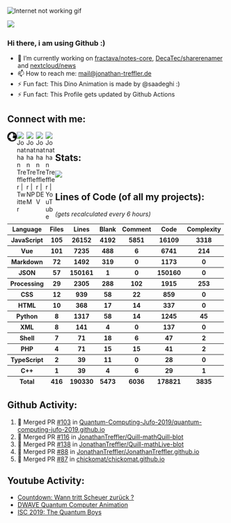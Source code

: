![Internet not working gif](https://github.com/saadeghi/saadeghi/raw/master/dino.gif)

![](https://gpvc.arturio.dev/JonathanTreffler)

### Hi there, i am using Github :)

- 🔭 I’m currently working on [fractava/notes-core](https://github.com/fractava/notes-core), [DecaTec/sharerenamer](https://github.com/DecaTec/sharerenamer) and [nextcloud/news](https://github.com/nextcloud/news)
- 📫 How to reach me: mail@jonathan-treffler.de
- ⚡ Fun fact: This Dino Animation is made by @saadeghi :)
- ⚡ Fun fact: This Profile gets updated by Github Actions

## Connect with me:

[<img align="left" alt="jonathan-treffler.de" width="22px" src="https://raw.githubusercontent.com/iconic/open-iconic/master/svg/globe.svg" />](https://jonathan-treffler.de)
[<img align="left" alt="Jonathan Treffler | Twitter" width="22px" src="https://cdn.jsdelivr.net/npm/simple-icons@v3/icons/twitter.svg" />](https://twitter.com/treffler_j)
[<img align="left" alt="Jonathan Treffler | NPM" width="22px" src="https://cdn.jsdelivr.net/npm/simple-icons@v3/icons/npm.svg" />](https://www.npmjs.com/~jonathan_treffler)
[<img align="left" alt="Jonathan Treffler | DEV" width="22px" src="https://cdn.jsdelivr.net/npm/simple-icons@v3/icons/dev-dot-to.svg" />](https://dev.to/jonathantreffler)
[<img align="left" alt="Jonathan Treffler | YouTube" width="22px" src="https://cdn.jsdelivr.net/npm/simple-icons@v3/icons/youtube.svg" />](https://www.youtube.com/channel/UCeNkM_i1i9_Ver9njtxLAqw)

<br>

## Stats:
![](https://github-readme-stats.vercel.app/api?username=JonathanTreffler&show_icons=true&include_all_commits=true&hide_title=true)

## Lines of Code (of all my projects):
*(gets recalculated every 6 hours)*
<!-- /start_scc/ -->
<table id="scc-table">
	<thead><tr>
		<th>Language</th>
		<th>Files</th>
		<th>Lines</th>
		<th>Blank</th>
		<th>Comment</th>
		<th>Code</th>
		<th>Complexity</th>
	</tr></thead>
	<tbody><tr>
		<th>JavaScript</th>
		<th>105</th>
		<th>26152</th>
		<th>4192</th>
		<th>5851</th>
		<th>16109</th>
		<th>3318</th>
	</tr><tr>
		<th>Vue</th>
		<th>101</th>
		<th>7235</th>
		<th>488</th>
		<th>6</th>
		<th>6741</th>
		<th>214</th>
	</tr><tr>
		<th>Markdown</th>
		<th>72</th>
		<th>1492</th>
		<th>319</th>
		<th>0</th>
		<th>1173</th>
		<th>0</th>
	</tr><tr>
		<th>JSON</th>
		<th>57</th>
		<th>150161</th>
		<th>1</th>
		<th>0</th>
		<th>150160</th>
		<th>0</th>
	</tr><tr>
		<th>Processing</th>
		<th>29</th>
		<th>2305</th>
		<th>288</th>
		<th>102</th>
		<th>1915</th>
		<th>253</th>
	</tr><tr>
		<th>CSS</th>
		<th>12</th>
		<th>939</th>
		<th>58</th>
		<th>22</th>
		<th>859</th>
		<th>0</th>
	</tr><tr>
		<th>HTML</th>
		<th>10</th>
		<th>368</th>
		<th>17</th>
		<th>14</th>
		<th>337</th>
		<th>0</th>
	</tr><tr>
		<th>Python</th>
		<th>8</th>
		<th>1317</th>
		<th>58</th>
		<th>14</th>
		<th>1245</th>
		<th>45</th>
	</tr><tr>
		<th>XML</th>
		<th>8</th>
		<th>141</th>
		<th>4</th>
		<th>0</th>
		<th>137</th>
		<th>0</th>
	</tr><tr>
		<th>Shell</th>
		<th>7</th>
		<th>71</th>
		<th>18</th>
		<th>6</th>
		<th>47</th>
		<th>2</th>
	</tr><tr>
		<th>PHP</th>
		<th>4</th>
		<th>71</th>
		<th>15</th>
		<th>15</th>
		<th>41</th>
		<th>2</th>
	</tr><tr>
		<th>TypeScript</th>
		<th>2</th>
		<th>39</th>
		<th>11</th>
		<th>0</th>
		<th>28</th>
		<th>0</th>
	</tr><tr>
		<th>C++</th>
		<th>1</th>
		<th>39</th>
		<th>4</th>
		<th>6</th>
		<th>29</th>
		<th>1</th>
	</tr></tbody>
	<tfoot><tr>
		<th>Total</th>
		<th>416</th>
		<th>190330</th>
		<th>5473</th>
		<th>6036</th>
		<th>178821</th>
		<th>3835</th>
	</tr></tfoot>
	</table>
<!-- /end_scc/ -->

## Github Activity:
<!--START_SECTION:activity-->
1. 🎉 Merged PR [#103](https://github.com/Quantum-Computing-Jufo-2019/quantum-computing-jufo-2019.github.io/pull/103) in [Quantum-Computing-Jufo-2019/quantum-computing-jufo-2019.github.io](https://github.com/Quantum-Computing-Jufo-2019/quantum-computing-jufo-2019.github.io)
2. 🎉 Merged PR [#116](https://github.com/JonathanTreffler/Quill-mathQuill-blot/pull/116) in [JonathanTreffler/Quill-mathQuill-blot](https://github.com/JonathanTreffler/Quill-mathQuill-blot)
3. 🎉 Merged PR [#138](https://github.com/JonathanTreffler/Quill-mathLive-blot/pull/138) in [JonathanTreffler/Quill-mathLive-blot](https://github.com/JonathanTreffler/Quill-mathLive-blot)
4. 🎉 Merged PR [#88](https://github.com/JonathanTreffler/JonathanTreffler.github.io/pull/88) in [JonathanTreffler/JonathanTreffler.github.io](https://github.com/JonathanTreffler/JonathanTreffler.github.io)
5. 🎉 Merged PR [#87](https://github.com/chickomat/chickomat.github.io/pull/87) in [chickomat/chickomat.github.io](https://github.com/chickomat/chickomat.github.io)
<!--END_SECTION:activity-->

## Youtube Activity:
<!-- YOUTUBE:START -->
- [Countdown: Wann tritt Scheuer zurück ?](https://www.youtube.com/watch?v=OvEQBAlHRs4)
- [DWAVE Quantum Computer Animation](https://www.youtube.com/watch?v=AcO8yO35ci8)
- [ISC 2019: The Quantum Boys](https://www.youtube.com/watch?v=aM_pAA9FdYY)
<!-- YOUTUBE:END -->
